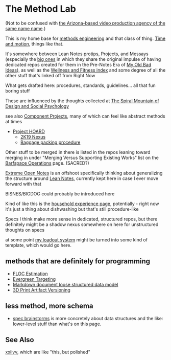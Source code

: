 # The Method Lab

(Not to be confused with [the Arizona-based video production agency of the same name name](http://www.methodlab.com/).)

This is my home base for [methods engineering](https://en.wikipedia.org/wiki/Methods_engineering) and that class of thing. [Time and motion](https://en.wikipedia.org/wiki/Time_and_motion_study), things like that.

It's somewhere between Lean Notes protips, Projects, and Messays (especially the [big ones][] in which they share the original impulse of having dedicated repos created for them in the Pre-Notes Era of [My Old Bad Ideas][MOBI]), as well as the [Wellness and Fitness index][WAFI] and some degree of all the other stuff that's linked off from Right Now

[big ones]: e0fc507e-e5ec-4771-93ee-9b4d5bda3606.md
[WAFI]: 2087f1d7-55fa-4d8b-a4a0-01e4d8579047.md
[MOBI]: f3f3d6ba-6342-415a-9f3b-ab4f1d75a692.md

What gets drafted here: procedures, standards, guidelines... all that fun boring stuff

These are influenced by the thoughts collected at [The Spiral Mountain of Design and Social Psychology](458f8a16-f237-4f8e-8e17-474408732536.md)

see also [Component Projects](cc2836d4-ad3f-4f0a-8974-981f8cc69b36.md), many of which can feel like abstract methods at times

- [Project HOARD](ab4e905a-db98-4ca2-a52d-93eaf8dc8ca4.md)
  - [2K19 Nexus](7b3283fd-ba8a-4fd9-a496-f4f50d31dba3.md)
  - [Baggage packing procedure](b1cc9089-e36b-4727-80f8-911c882d12d6.md)

Other stuff to be merged in there is listed in the repos leaning toward merging in under "Merging Versus Supporting Existing Works" list on the [Barfspace Operations][BOPS] page. (SACRED?)

[Extreme Open Notes](2f6140a5-b798-4f5f-a1c6-981f8bbf8aa1.md) is an offshoot specifically thinking about generalizing the structure around [Lean Notes](f00c3d23-8848-4bb4-8d7a-d009f7344374.md), currently kept here in case I ever move forward with that

BISNES/BIGDOG could probably be introduced here

[BOPS]: a3f1fbb2-28c2-43b2-950d-6d5b7af7cd64.md

Kind of like this is the [household experience page][HousE], potentially - right now it's just a thing about dishwashing but that's still procedure-like

[HousE]: 4f20d294-9c5a-4f0b-913c-cbce172a0325.md

Specs I think make more sense in dedicated, structured repos, but there definitely might be a shadow nexus somewhere on here for unstructured thoughts on specs

at some point [my loadout system][Loadout] might be turned into some kind of template, which would go here.

[Loadout]: d9cb40c4-b0c0-49c4-94cc-5033dd9316f7.md

## methods that are definitely for programming

- [FLOC Estimation](19e7e65f-c8d6-4948-a4b2-a2c9dc61f65c.md)
- [Evergreen Targeting](9e02b7d8-579c-43f7-b7bd-1847af3d48bf.md)
- [Markdown document loose structured data model](81a68a33-8873-4487-ae54-72b1db346d93.md)
- [3D Print Artifact Versioning](b65a21d3-ed3d-41ac-aa22-122d551404ce.md)

## less method, more schema

- [spec brainstorms](623663c5-9130-48ca-a3a7-1a37e88d307a.md) is more concretely about data structures and the like: lower-level stuff than what's on this page.

## See Also

[xxiivv](https://wiki.xxiivv.com/#about), which are like "this, but polished"
